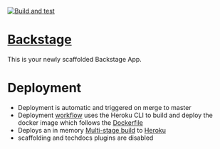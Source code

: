 [![Build and test](https://github.com/department-of-veterans-affairs/lighthouse-backstage/actions/workflows/build-and-test.yml/badge.svg)](https://github.com/department-of-veterans-affairs/lighthouse-backstage/actions/workflows/build-and-test.yml)

# [Backstage](https://backstage.io)

This is your newly scaffolded Backstage App.

# Deployment

- Deployment is automatic and triggered on merge to master
- Deployment [workflow](./.github/workflows/build-test-deploy.yml) uses the Heroku CLI to build and deploy the docker image which follows the [Dockerfile](./Dockerfile)
- Deploys an in memory [Multi-stage build](https://backstage.io/docs/deployment/docker#multi-stage-build) to [Heroku](https://lighthouse-backstage.herokuapp.com/catalog)
- scaffolding and techdocs plugins are disabled



